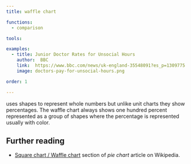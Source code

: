 ```yaml
---
title: waffle chart

functions:
  - comparison

tools:

examples:
  - title: Junior Doctor Rates for Unsocial Hours
    author:  BBC
    link:  https://www.bbc.com/news/uk-england-35548091?es_p=1309775
    image: doctors-pay-for-unsocial-hours.png

order: 1

---
```


uses shapes to represent whole numbers but unlike unit charts they show percentages. The waffle chart always shows one hundred percent represented as a group of shapes where the percentage is represented usually with color.

<!--more-->

## Further reading
- [Square chart / Waffle chart](https://en.wikipedia.org/wiki/Pie_chart#Square_chart_/_Waffle_chart) section of *pie chart* article on Wikipedia.
